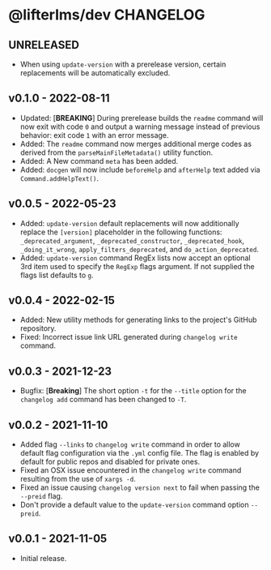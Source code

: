 @lifterlms/dev CHANGELOG
========================

UNRELEASED
----------

+ When using `update-version` with a prerelease version, certain replacements will be automatically excluded.


v0.1.0 - 2022-08-11
-------------------

+ Updated: [**BREAKING**] During prerelease builds the `readme` command will now exit with code `0` and output a warning message instead of previous behavior: exit code `1` with an error message. 
+ Added: The `readme` command now merges additional merge codes as derived from the `parseMainFileMetadata()` utility function.
+ Added: A New command `meta` has been added.
+ Added: `docgen` will now include `beforeHelp` and `afterHelp` text added via `Command.addHelpText()`.


v0.0.5 - 2022-05-23
-------------------

+ Added: `update-version` default replacements will now additionally replace the `[version]` placeholder in the following functions: `_deprecated_argument`, `_deprecated_constructor`, `_deprecated_hook`, `_doing_it_wrong`, `apply_filters_deprecated`, and `do_action_deprecated`.
+ Added: `update-version` command RegEx lists now accept an optional 3rd item used to specify the `RegExp` flags argument. If not supplied the flags list defaults to `g`.


v0.0.4 - 2022-02-15
-------------------

+ Added: New utility methods for generating links to the project's GitHub repository.
+ Fixed: Incorrect issue link URL generated during `changelog write` command.


v0.0.3 - 2021-12-23
-------------------

+ Bugfix: [**Breaking**] The short option `-t` for the `--title` option for the `changelog add` command has been changed to `-T`.


v0.0.2 - 2021-11-10
-------------------

+ Added flag `--links` to `changelog write` command in order to allow default flag configuration via the `.yml` config file. The flag is enabled by default for public repos and disabled for private ones.
+ Fixed an OSX issue encountered in the `changelog write` command resulting from the use of `xargs -d`.
+ Fixed an issue causing `changelog version next` to fail when passing the `--preid` flag.
+ Don't provide a default value to the `update-version` command option `--preid`.


v0.0.1 - 2021-11-05
-------------------

+ Initial release.
